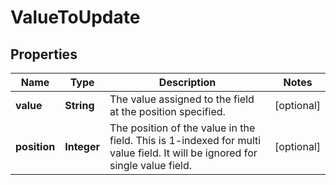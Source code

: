 # ValueToUpdate

## Properties
Name | Type | Description | Notes
------------ | ------------- | ------------- | -------------
**value** | **String** | The value assigned to the field at the position specified. |  [optional]
**position** | **Integer** | The position of the value in the field. This is 1-indexed for multi value field. It will be ignored for single value field. |  [optional]
